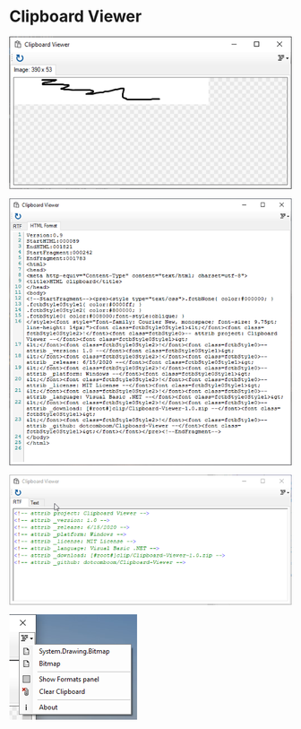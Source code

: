 # Clipboard Viewer
![](https://github.com/dotcomboom/Clipboard-Viewer/blob/master/screenshots/clipboardviewer.png?raw=true)

![](https://github.com/dotcomboom/Clipboard-Viewer/blob/master/screenshots/html.png?raw=true)

![](https://github.com/dotcomboom/Clipboard-Viewer/blob/master/screenshots/rtf.gif?raw=true)

![](https://github.com/dotcomboom/Clipboard-Viewer/blob/master/screenshots/menu.png?raw=true)
